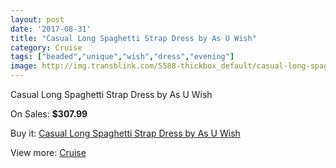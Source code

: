 ```yaml
---
layout: post
date: '2017-08-31'
title: "Casual Long Spaghetti Strap Dress by As U Wish"
category: Cruise
tags: ["beaded","unique","wish","dress","evening"]
image: http://img.transblink.com/5588-thickbox_default/casual-long-spaghetti-strap-dress-by-as-u-wish.jpg
---
```

Casual Long Spaghetti Strap Dress by As U Wish

On Sales: **$307.99**
<a href="https://www.transblink.com/en/cruise/1821-casual-long-spaghetti-strap-dress-by-as-u-wish.html"><amp-img layout="responsive" width="600" height="600" src="//img.transblink.com/5588-thickbox_default/casual-long-spaghetti-strap-dress-by-as-u-wish.jpg" alt="Casual Long Spaghetti Strap Dress by As U Wish 0" /></a>
<a href="https://www.transblink.com/en/cruise/1821-casual-long-spaghetti-strap-dress-by-as-u-wish.html"><amp-img layout="responsive" width="600" height="600" src="//img.transblink.com/5589-thickbox_default/casual-long-spaghetti-strap-dress-by-as-u-wish.jpg" alt="Casual Long Spaghetti Strap Dress by As U Wish 1" /></a>

Buy it: [Casual Long Spaghetti Strap Dress by As U Wish](https://www.transblink.com/en/cruise/1821-casual-long-spaghetti-strap-dress-by-as-u-wish.html "Casual Long Spaghetti Strap Dress by As U Wish")

View more: [Cruise](https://www.transblink.com/en/5-cruise "Cruise")